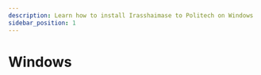 ```yaml
---
description: Learn how to install Irasshaimase to Politech on Windows
sidebar_position: 1
---
```


# Windows
